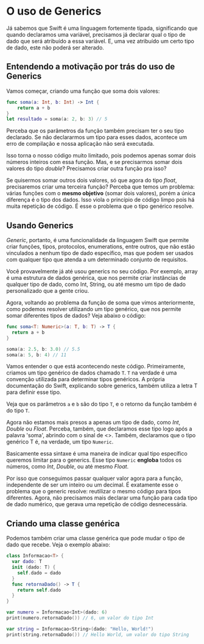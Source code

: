# O uso de Generics

Já sabemos que Swift é uma linguagem fortemente tipada, significando que quando declaramos uma variável, precisamos já declarar qual o tipo de dado que será atribuído a essa variável. E, uma vez atribuído um certo tipo de dado, este não poderá ser alterado. 

## Entendendo a motivação por trás do uso de Generics

Vamos começar, criando uma função que soma dois valores:

```swift
func soma(a: Int, b: Int) -> Int {
    return a + b
}
let resultado = soma(a: 2, b: 3) // 5
```

Perceba que os parâmetros da função também precisam ter o seu tipo declarado. Se não declararmos um tipo para esses dados, acontece um erro de compilação e nossa aplicação não será executada.

Isso torna o nosso código muito limitado, pois podemos apenas somar dois números inteiros com essa função. Mas, e se precisarmos somar dois valores do tipo *double*? Precisamos criar outra função pra isso?

Se quisermos somar outros dois valores, só que agora do tipo *float*, precisaremos criar uma terceira função? Perceba que temos um problema: várias funções com o **mesmo objetivo** (somar dois valores), porém a única diferença é o tipo dos dados. Isso viola o princípio de código limpo pois há muita repetição de código. É esse o problema que o tipo genérico resolve.

## Usando Generics

*Generic*, portanto, é uma funcionalidade da linguagem Swift que permite criar funções, tipos, protocolos, enumerations, entre outros, que não estão vinculados a nenhum tipo de dado específico, mas que podem ser usados com qualquer tipo que atenda a um determinado conjunto de requisitos.

Você provavelmente já até usou generics no seu código. Por exemplo, array é uma estrutura de dados genérica, que nos permite criar instâncias de qualquer tipo de dado, como Int, String, ou até mesmo um tipo de dado personalizado que a gente criou.

Agora, voltando ao problema da função de soma que vimos anteriormente, como podemos resolver utilizando um tipo genérico, que nos permite somar diferentes tipos de dados? Veja abaixo o código:

```swift
func soma<T: Numeric>(a: T, b: T) -> T {
  return a + b
}

soma(a: 2.5, b: 3.0) // 5.5
soma(a: 5, b: 4) // 11
```

Vamos entender o que está acontecendo neste código. Primeiramente, criamos um tipo genérico de dados chamado `T`. `T` na verdade é uma convenção utilizada para determinar tipos genéricos. A própria documentação do Swift, explicando sobre generics, também utiliza a letra T para definir esse tipo.

Veja que os parâmetros `a` e `b` são do tipo `T`, e o retorno da função também é do tipo `T`.

Agora não estamos mais presos a apenas um tipo de dado, como *Int*, *Double* ou *Float*. Perceba, também, que declaramos esse tipo logo após a palavra 'soma', abrindo com o sinal de <>. Também, declaramos que o tipo genérico T é, na verdade, um tipo `Numeric`.

Basicamente essa sintaxe é uma maneira de indicar qual tipo específico queremos limitar para o generics. Esse tipo `Numeric` **engloba** todos os números, como *Int*, *Double*, ou até mesmo *Float*.

Por isso que conseguimos passar qualquer valor agora para a função, independente de ser um inteiro ou um decimal. É exatamente esse o problema que o generic resolve: reutilizar o mesmo código para tipos diferentes. Agora, não precisamos mais declarar uma função para cada tipo de dado numérico, que gerava uma repetição de código desnecessária.

## Criando uma classe genérica

Podemos também criar uma classe genérica que pode mudar o tipo de dado que recebe. Veja o exemplo abaixo:

```swift
class Informacao<T> {
  var dado: T
  init (dado: T) {
    self.dado = dado
  }
  func retornaDado() -> T {
    return self.dado
  }
}

var numero = Informacao<Int>(dado: 6)
print(numero.retornaDado()) // 6, um valor do tipo Int

var string = Informacao<String>(dado: "Hello, World!")
print(string.retornaDado()) // Hello World, um valor do tipo String
```
